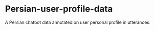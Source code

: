 # Persian-user-profile-data
A Persian chatbot data annotated on user personal profile in utterances.  
